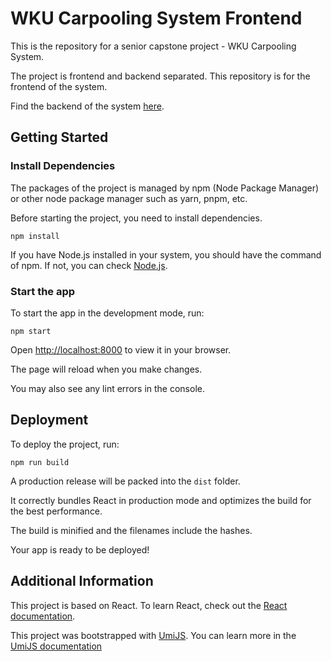 # WKU Carpooling System Frontend

This is the repository for a senior capstone project - WKU Carpooling System.

The project is frontend and backend separated. This repository is for the frontend of the system.

Find the backend of the system [here](https://github.com/csjkevin/wku-carpooling-system-backend).

## Getting Started

### Install Dependencies

The packages of the project is managed by npm (Node Package Manager) or other node package manager such as yarn, pnpm, etc.

Before starting the project, you need to install dependencies.

`npm install`

If you have Node.js installed in your system, you should have the command of npm. If not, you can check [Node.js](https://nodejs.org/).

### Start the app

To start the app in the development mode, run:

`npm start`

Open [http://localhost:8000](http://localhost:8000) to view it in your browser.

The page will reload when you make changes.

You may also see any lint errors in the console.

## Deployment

To deploy the project, run:

`npm run build`

A production release will be packed into the `dist` folder.

It correctly bundles React in production mode and optimizes the build for the best performance.

The build is minified and the filenames include the hashes.

Your app is ready to be deployed!

## Additional Information

This project is based on React. To learn React, check out the [React documentation](https://reactjs.org/).

This project was bootstrapped with [UmiJS](https://umijs.org). You can learn more in the [UmiJS documentation](https://umijs.org/docs/getting-started)
